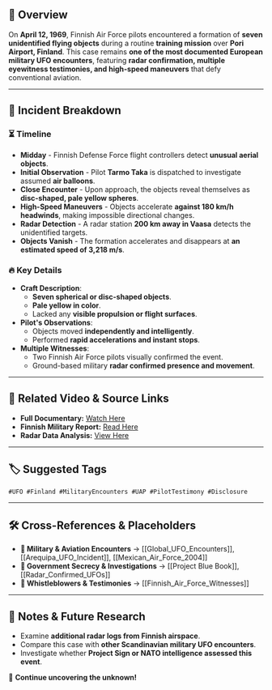 
## 📌 Overview

On **April 12, 1969**, Finnish Air Force pilots encountered a formation of **seven unidentified flying objects** during a routine **training mission** over **Pori Airport, Finland**. This case remains **one of the most documented European military UFO encounters**, featuring **radar confirmation, multiple eyewitness testimonies, and high-speed maneuvers** that defy conventional aviation.

---

## 📖 Incident Breakdown

### ⏳ Timeline

- **Midday** - Finnish Defense Force flight controllers detect **unusual aerial objects**.
- **Initial Observation** - Pilot **Tarmo Taka** is dispatched to investigate assumed **air balloons**.
- **Close Encounter** - Upon approach, the objects reveal themselves as **disc-shaped, pale yellow spheres**.
- **High-Speed Maneuvers** - Objects accelerate **against 180 km/h headwinds**, making impossible directional changes.
- **Radar Detection** - A radar station **200 km away in Vaasa** detects the unidentified targets.
- **Objects Vanish** - The formation accelerates and disappears at **an estimated speed of 3,218 m/s**.

### 🔥 Key Details

- **Craft Description**:
    - **Seven spherical or disc-shaped objects**.
    - **Pale yellow in color**.
    - Lacked any **visible propulsion or flight surfaces**.
- **Pilot's Observations**:
    - Objects moved **independently and intelligently**.
    - Performed **rapid accelerations and instant stops**.
- **Multiple Witnesses**:
    - Two Finnish Air Force pilots visually confirmed the event.
    - Ground-based military **radar confirmed presence and movement**.

---

## 🎥 Related Video & Source Links

- **Full Documentary:** [Watch Here](https://www.youtube.com/watch?v=6cVe-hdMTCE)
- **Finnish Military Report:** [Read Here](https://www.theblackvault.com/example)
- **Radar Data Analysis:** [View Here](https://www.examplelink.com/radar-data)

---

## 🏷 Suggested Tags

`#UFO #Finland #MilitaryEncounters #UAP #PilotTestimony #Disclosure`

---

## 🛠 Cross-References & Placeholders

- **📂 Military & Aviation Encounters** → [[Global_UFO_Encounters]], [[Arequipa_UFO_Incident]], [[Mexican_Air_Force_2004]]
- **📂 Government Secrecy & Investigations** → [[Project Blue Book]], [[Radar_Confirmed_UFOs]]
- **📂 Whistleblowers & Testimonies** → [[Finnish_Air_Force_Witnesses]]

---

## 📝 Notes & Future Research

- Examine **additional radar logs from Finnish airspace**.
- Compare this case with **other Scandinavian military UFO encounters**.
- Investigate whether **Project Sign or NATO intelligence assessed this event**.

🚀 **Continue uncovering the unknown!**